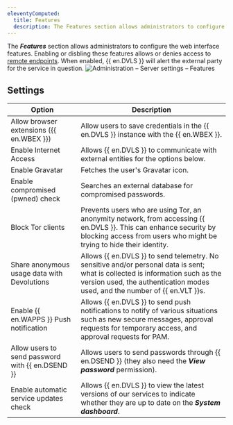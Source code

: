 ```yaml
---
eleventyComputed:
  title: Features
  description: The Features section allows administrators to configure the web interface features.
---
```

The ***Features*** section allows administrators to configure the web interface features. Enabling or disbling these features allows or denies access to [remote endpoints](/server/kb/knowledge-base/internet-endpoints-server/). When enabled, {{ en.DVLS }} will alert the external party for the service in question.
![Administration – Server settings – Features](https://cdnweb.devolutions.net/docs/DVLS2019_2024_1.png)

## Settings
| Option                                           | Description                                                                                                          |
|--------------------------------------------------|----------------------------------------------------------------------------------------------------------------------|
| Allow browser extensions ({{ en.WBEX }})         | Allow users to save credentials in the {{ en.DVLS }} instance with the {{ en.WBEX }}.                                |
| Enable Internet Access                           | Allows {{ en.DVLS }} to communicate with external entities for the options below.                                    |
| Enable Gravatar                                  | Fetches the user's Gravatar icon.                                                                                    |
| Enable compromised (pwned) check                 | Searches an external database for compromised passwords.                                                             |
| Block Tor clients                                | Prevents users who are using Tor, an anonymity network, from accessing {{ en.DVLS }}. This can enhance security by blocking access from users who might be trying to hide their identity. |
| Share anonymous usage data with Devolutions      | Allows {{ en.DVLS }} to send telemetry. No sensitive and/or personal data is sent; what is collected is information such as the version used, the authentication modes used, and the number of {{ en.VLT }}s. |
| Enable {{ en.WAPPS }} Push notification          | Allows {{ en.DVLS }} to send push notifications to notify of various situations such as new secure messages, approval requests for temporary access, and approval requests for PAM. |
| Allow users to send password with {{ en.DSEND }} | Allows users to send passwords through {{ en.DSEND }} (they also need the ***View password*** permission). |
| Enable automatic service updates check           | Allows {{ en.DVLS }} to view the latest versions of our services to indicate whether they are up to date on the ***System dashboard***. |